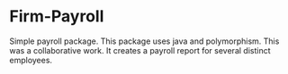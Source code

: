 # Firm-Payroll
Simple payroll package. This package uses java and polymorphism. This was a collaborative work. It creates a payroll report for several
distinct employees.
